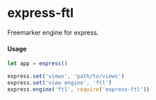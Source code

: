 # express-ftl

Freemarker engine for express.

#### Usage

```js
let app = express()

express.set('views', 'path/to/views')
express.set('view engine', 'ftl')
express.engine('ftl', require('express-ftl'))
```
